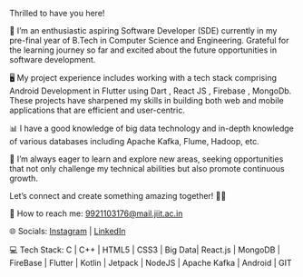 Thrilled to have you here!

🌟 I’m an enthusiastic aspiring Software Developer (SDE) currently in my pre-final year of B.Tech in Computer Science and Engineering. Grateful for the learning journey so far and excited about the future opportunities in software development.

🖥️ My project experience includes working with a tech stack comprising Android Development in Flutter using Dart , React JS , Firebase , MongoDb. These projects have sharpened my skills in building both web and mobile applications that are efficient and user-centric.

📊 I have a good knowledge of big data technology and in-depth knowledge of various databases including Apache Kafka, Flume, Hadoop, etc.

📘 I’m always eager to learn and explore new areas, seeking opportunities that not only challenge my technical abilities but also promote continuous growth.

Let’s connect and create something amazing together! 🚀✨

📧 How to reach me: 9921103176@mail.jiit.ac.in

🌐 Socials:
[Instagram](https://www.instagram.com/_anshulchaturvedi_/) | [LinkedIn](https://www.linkedin.com/in/anshulchaturvedi5/)

💻 Tech Stack:
C | C++ | HTML5 | CSS3 | Big Data| React.js | MongoDB | FireBase | Flutter | Kotlin | Jetpack | NodeJS | Apache Kafka | Android | GIT
